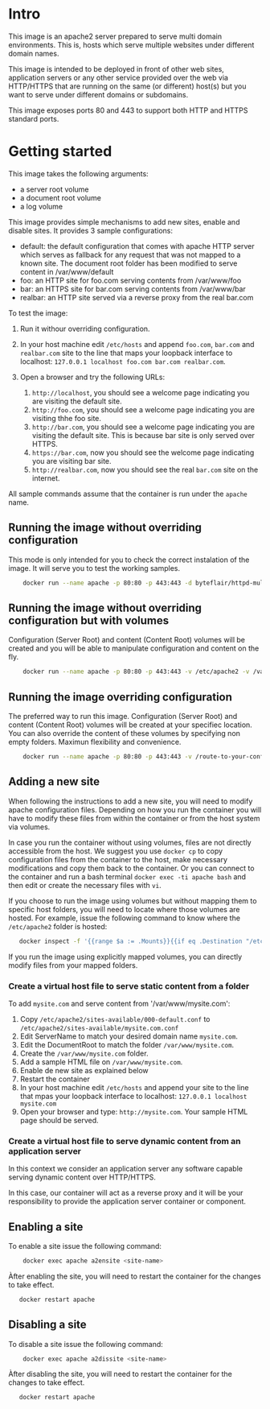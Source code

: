 # Intro

This image is an apache2 server prepared to serve multi domain environments. This is, hosts which serve multiple websites under different domain names.

This image is intended to be deployed in front of other web sites, application servers or any other service provided over the web via HTTP/HTTPS that are running on the same (or different) host(s) but you want to serve under different domains or subdomains.

This image exposes ports 80 and 443 to support both HTTP and HTTPS standard ports.

# Getting started

This image takes the following arguments:

* a server root volume
* a document root volume
* a log volume

This image provides simple mechanisms to add new sites, enable and disable sites. It provides 3 sample configurations:

* default: the default configuration that comes with apache HTTP server which serves as fallback for any request that was not mapped to a known site. The document root folder has been modified to serve content in /var/www/default
* foo: an HTTP site for foo.com serving contents from /var/www/foo
* bar: an HTTPS site for bar.com serving contents from /var/www/bar
* realbar: an HTTP site served via a reverse proxy from the real bar.com

To test the image:

1. Run it withour overriding configuration.
2. In your host machine edit `/etc/hosts` and append `foo.com`, `bar.com` and `realbar.com` site to the line that maps your loopback interface to localhost: `127.0.0.1 localhost foo.com bar.com realbar.com`.
3. Open a browser and try the following URLs:
    
    1. `http://localhost`, you should see a welcome page indicating you are visiting the default site.
    2. `http://foo.com`, you should see a welcome page indicating you are visiting thhe foo site.
    3. `http://bar.com`, you should see a welcome page indicating you are visiting the default site. This is because bar site is only served over HTTPS.
    4. `https://bar.com`, now you should see the welcome page indicating you are visiting bar site.
    5. `http://realbar.com`, now you should see the real `bar.com` site on the internet.

All sample commands assume that the container is run under the `apache` name.

## Running the image without overriding configuration

This mode is only intended for you to check the correct instalation of the image. It will serve you to test the working samples.

```bash
    docker run --name apache -p 80:80 -p 443:443 -d byteflair/httpd-multihost
```

## Running the image without overriding configuration but with volumes

Configuration (Server Root) and content (Content Root) volumes will be created and you will be able to manipulate configuration and content on the fly.

```bash
    docker run --name apache -p 80:80 -p 443:443 -v /etc/apache2 -v /var/www -v /var/log/apache2 -d byteflair/httpd-multihost
```

## Running the image overriding configuration

The preferred way to run this image. Configuration (Server Root) and content (Content Root) volumes will be created at your specifiec location. You can also override the content of these volumes by specifying non empty folders. Maximun flexibility and convenience.

```bash
    docker run --name apache -p 80:80 -p 443:443 -v /route-to-your-config:/etc/apache2 -v /route-to-your-content:/var/www -v /route-to-your-logs:/var/log/apache2 -d byteflair/httpd-multihost
```

## Adding a new site

When following the instructions to add a new site, you will need to modify apache configuration files. Depending on how you run the container you will have to modify these files from within the container or from the host system via volumes.

In case you run the container without using volumes, files are not directly accessible from the host. We suggest you use `docker cp` to copy configuration files from the container to the host, make necessary modifications and copy them back to the container. Or you can connect to the container and run a bash terminal `docker exec -ti apache bash` and then edit or create the necessary files with `vi`.

If you choose to run the image using volumes but without mapping them to specific host folders, you will need to locate where those volumes are hosted. For example, issue the following command to know where the `/etc/apache2` folder is hosted:

```bash
   docker inspect -f '{{range $a := .Mounts}}{{if eq .Destination "/etc/apache2"}}{{.Source}}{{end}}{{end}}' apache
```
If you run the image using explicitly mapped volumes, you can directly modify files from your mapped folders.

### Create a virtual host file to serve static content from a folder

To add `mysite.com` and serve content from '/var/www/mysite.com':

1. Copy `/etc/apache2/sites-available/000-default.conf` to `/etc/apache2/sites-available/mysite.com.conf`
2. Edit ServerName to match your desired domain name `mysite.com`.
3. Edit the DocumentRoot to match the folder `/var/www/mysite.com`.
4. Create the `/var/www/mysite.com` folder.
5. Add a sample HTML file on `/var/www/mysite.com`.
6. Enable de new site as explained below
7. Restart the container
8. In your host machine edit `/etc/hosts` and append your site to the line that mpas your loopback interface to localhost: `127.0.0.1 localhost mysite.com`
9. Open your browser and type: `http://mysite.com`. Your sample HTML page should be served.

### Create a virtual host file to serve dynamic content from an application server

In this context we consider an application server any software capable serving dynamic content over HTTP/HTTPS.

In this case, our container will act as a reverse proxy and it will be your responsibility to provide the application server container or component.

## Enabling a site

To enable a site  issue the following command:

```bash
	docker exec apache a2ensite <site-name>
```

Àfter enabling the site, you will need to restart the container for the changes to take effect.

```bash
   docker restart apache
```

## Disabling a site

To disable a site  issue the following command:

```bash
	docker exec apache a2dissite <site-name>
```

Àfter disabling the site, you will need to restart the container for the changes to take effect.

```bash
   docker restart apache
```